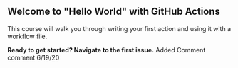 ## Welcome to "Hello World" with GitHub Actions

This course will walk you through writing your first action and using it with a workflow file. 

**Ready to get started? Navigate to the first issue.**
Added Comment comment 6/19/20
